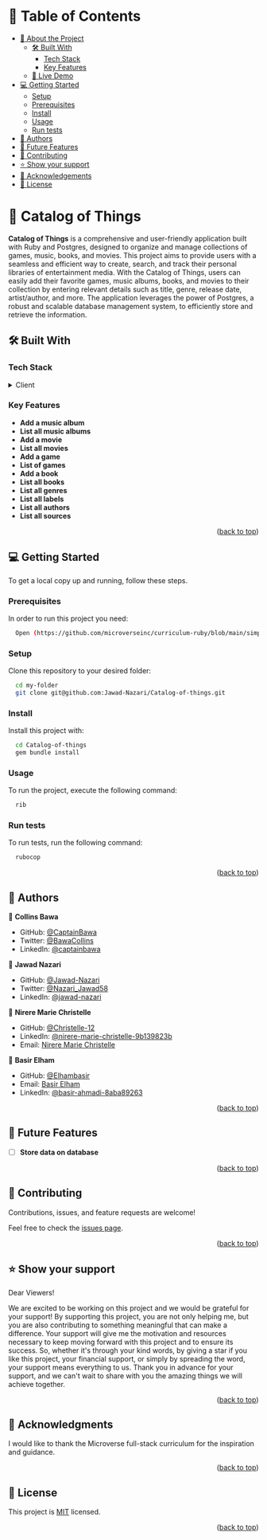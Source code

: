 <a name="readme-top"></a>

# 📗 Table of Contents

- [📖 About the Project](#about-project)
  - [🛠 Built With](#built-with)
    - [Tech Stack](#tech-stack)
    - [Key Features](#key-features)
  - [🚀 Live Demo](#live-demo)
- [💻 Getting Started](#getting-started)
  - [Setup](#setup)
  - [Prerequisites](#prerequisites)
  - [Install](#install)
  - [Usage](#usage)
  - [Run tests](#run-tests)
- [👥 Authors](#authors)
- [🔭 Future Features](#future-features)
- [🤝 Contributing](#contributing)
- [⭐️ Show your support](#support)
- [🙏 Acknowledgements](#acknowledgements)
- [📝 License](#license)


# 📖 Catalog of Things <a name="about-project"></a>

**Catalog of Things** is a comprehensive and user-friendly application built with Ruby and Postgres, designed to organize and manage collections of games, music, books, and movies. This project aims to provide users with a seamless and efficient way to create, search, and track their personal libraries of entertainment media.
With the Catalog of Things, users can easily add their favorite games, music albums, books, and movies to their collection by entering relevant details such as title, genre, release date, artist/author, and more. The application leverages the power of Postgres, a robust and scalable database management system, to efficiently store and retrieve the information.

## 🛠 Built With <a name="built-with"></a>

### Tech Stack <a name="tech-stack"></a>

<details>
  <summary>Client</summary>
  <ul>
    <li><a href="https://www.ruby-lang.org/en/">Ruby</a></li>
    <li><a href="https://www.postgresql.org/">Postgres</a></li>
    <li><a href="https://rubocop.org/">Rubocop</a></li>
  </ul>
</details>


### Key Features <a name="key-features"></a>

- **Add a music album**
- **List all music albums**
- **Add a movie**
- **List all movies**
- **Add a game**
- **List of games**
- **Add a book**
- **List all books**
- **List all genres**
- **List all labels**
- **List all authors**
- **List all sources**

<p align="right">(<a href="#readme-top">back to top</a>)</p>

## 💻 Getting Started <a name="getting-started"></a>

To get a local copy up and running, follow these steps.

### Prerequisites

In order to run this project you need:

```sh
  Open (https://github.com/microverseinc/curriculum-ruby/blob/main/simple-ruby/articles/ruby_installation_instructions.md) in your browser to install ruby on your prefered OS
```
### Setup

Clone this repository to your desired folder:

```sh
  cd my-folder
  git clone git@github.com:Jawad-Nazari/Catalog-of-things.git
```
### Install

Install this project with:

```sh
  cd Catalog-of-things
  gem bundle install
```
### Usage

To run the project, execute the following command:

```sh
  rib
```
### Run tests

To run tests, run the following command:

```sh
  rubocop
```
<p align="right">(<a href="#readme-top">back to top</a>)</p>

## 👥 Authors <a name="authors"></a>

👤 **Collins Bawa**

- GitHub: [@CaptainBawa](https://github.com/CaptainBawa)
- Twitter: [@BawaCollins](https://twitter.com/BawaCollins)
- LinkedIn: [@captainbawa](https://www.linkedin.com/in/captainbawa/)

👤 **Jawad Nazari**

- GitHub: [@Jawad-Nazari](https://github.com/Jawad-Nazari)
- Twitter: [@Nazari_Jawad58](https://twitter.com/Nazari_Jawad58)
- LinkedIn: [@jawad-nazari](https://www.linkedin.com/in/jawad-nazari/)

👤 **Nirere Marie Christelle**

- GitHub: [@Christelle-12](https://github.com/Christelle-12)
- LinkedIn: [@nirere-marie-christelle-9b139823b](https://www.linkedin.com/in/nirere-marie-christelle-9b139823b/)
- Email: [Nirere Marie Christelle](http://mariechristellenirere@gmail.com/)

👤 **Basir Elham**

- GitHub: [@Elhambasir](https://github.com/Elhambasir)
- Email: [Basir Elham](elham1378basir@gmail.com)
- LinkedIn: [@basir-ahmadi-8aba89263](https://www.linkedin.com/in/basir-ahmadi-8aba89263)

<p align="right">(<a href="#readme-top">back to top</a>)</p>

## 🔭 Future Features <a name="future-features"></a>

- [ ] **Store data on database**

<p align="right">(<a href="#readme-top">back to top</a>)</p>

## 🤝 Contributing <a name="contributing"></a>

Contributions, issues, and feature requests are welcome!

Feel free to check the [issues page](https://github.com/Jawad-Nazari/Catalog-of-things/issues).

<p align="right">(<a href="#readme-top">back to top</a>)</p>

## ⭐️ Show your support <a name="support"></a>

Dear Viewers!

We are excited to be working on this project and we would be grateful for your support! By supporting this project, you are not only helping me, but you are also contributing to something meaningful that can make a difference. Your support will give me the motivation and resources necessary to keep moving forward with this project and to ensure its success. So, whether it's through your kind words, by giving a star if you like this project, your financial support, or simply by spreading the word, your support means everything to us. Thank you in advance for your support, and we can't wait to share with you the amazing things we will achieve together.

<p align="right">(<a href="#readme-top">back to top</a>)</p>

## 🙏 Acknowledgments <a name="acknowledgements"></a>

I would like to thank the Microverse full-stack curriculum for the inspiration and guidance.

<p align="right">(<a href="#readme-top">back to top</a>)</p>

## 📝 License <a name="license"></a>

This project is [MIT](https://github.com/Jawad-Nazari/Catalog-of-things/blob/initial_setup/LICENSE) licensed.

<p align="right">(<a href="#readme-top">back to top</a>)</p>
